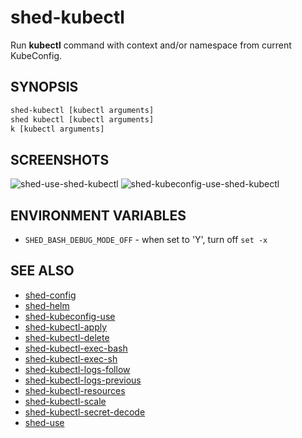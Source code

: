 # shed-kubectl

Run **kubectl** command with context and/or namespace from current KubeConfig.

## SYNOPSIS

```bash
shed-kubectl [kubectl arguments]
shed kubectl [kubectl arguments]
k [kubectl arguments]
```

## SCREENSHOTS

![shed-use-shed-kubectl](shed-use-shed-kubectl.gif "shed-use-shed-kubectl")
![shed-kubeconfig-use-shed-kubectl](shed-kubeconfig-use-shed-kubectl.gif "shed-kubeconfig-use-shed-kubectl")

## ENVIRONMENT VARIABLES

- `SHED_BASH_DEBUG_MODE_OFF` - when set to 'Y', turn off `set -x`

## SEE ALSO

- [shed-config](shed-config.md)
- [shed-helm](shed-helm.md)
- [shed-kubeconfig-use](shed-kubeconfig-use.md)
- [shed-kubectl-apply](shed-kubectl-apply.md)
- [shed-kubectl-delete](shed-kubectl-delete.md)
- [shed-kubectl-exec-bash](shed-kubectl-exec-bash.md)
- [shed-kubectl-exec-sh](shed-kubectl-exec-sh.md)
- [shed-kubectl-logs-follow](shed-kubectl-logs-follow.md)
- [shed-kubectl-logs-previous](shed-kubectl-logs-previous.md)
- [shed-kubectl-resources](shed-kubectl-resources.md)
- [shed-kubectl-scale](shed-kubectl-scale.md)
- [shed-kubectl-secret-decode](shed-kubectl-secret-decode.md)
- [shed-use](shed-use.md)
